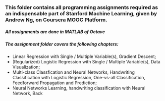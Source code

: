 ### This folder contains all programming assignments required as an indispensable part of Stanford Machine Learning, given by Andrew Ng, on Coursera MOOC Platform.

##### All assignments are done in MATLAB of Octave

##### The assignment folder covers the following chapters:

* Linear Regression with Single / Multiple Variable(s), Gradient Descent;
* (Regularized) Logistic Regression with Single / Multiple Variable(s), Data Visualization;
* Multi-class Classfication and Neural Networks, Handwriting Classification with Logistic Regression, One-vs-all Classification, Feedforward Propagation and Prediction;
* Neural Networks Learning, handwriting classification with Neural Network, Back
